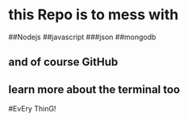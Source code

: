 # this Repo is to mess with 
##Nodejs
##javascript
###json
##mongodb
## and of course GitHub
## learn more about the terminal too
#EvEry ThinG!

